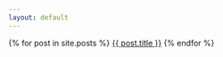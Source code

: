 ```yaml
---
layout: default
---
```


{% for post in site.posts %}
 <a href="{{ site.baseurl }}{{ post.url }}">{{ post.title }}</a>
{% endfor %}



